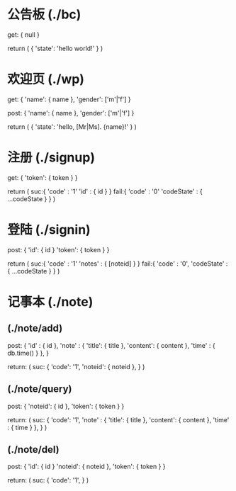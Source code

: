 # 公告板 (./bc)

get: {
  null
}

return (
  {
    'state': 'hello world!'
  }
)

# 欢迎页 (./wp)

get: {
  'name': { name },
  'gender': ['m'|'f']
}

post: {
  'name': { name },
  'gender': ['m'|'f']
}

return (
  {
    'state': 'hello, [Mr|Ms]. {name}!'
  }
)

# 注册 (./signup)

get: {
  'token': { token }
}

return (
  suc:{
    'code' : '1'
    'id' : { id }
  }
  fail:{
    'code' : '0'
    'codeState' : { ...codeState }
  }
)

# 登陆 (./signin)

post: {
  'id': { id }
  'token': { token }
}

return (
  suc:{
    'code' : '1'
    'notes' : { [noteid] }
  }
  fail:{
    'code' : '0',
    'codeState' : { ...codeState }
  }
)


# 记事本 (./note)

## (./note/add)

post: {
  'id' : { id },
  'note' : {
    'title': { title },
    'content': { content },
    'time' : { db.time() }
  },
}

return: (
  suc: {
    'code': '1',
    'noteid': { noteid },
  }
)

## (./note/query)

post: {
  'noteid': { id },
  'token': { token }
}

return: (
  suc: {
    'code': '1',
    'note' : {
      'title': { title },
      'content': { content },
      'time' : { time }
    },
  }
)

## (./note/del)

post: {
  'id': { id }
  'noteid': { noteid },
  'token': { token }
}

return: (
  suc: {
    'code': '1',
  }
)
